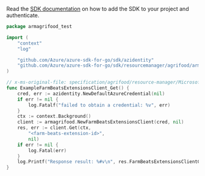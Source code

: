 Read the [SDK documentation](https://github.com/Azure/azure-sdk-for-go/blob/sdk%2Fresourcemanager%2Fagrifood%2Farmagrifood%2Fv0.3.0/sdk/resourcemanager/agrifood/armagrifood/README.md) on how to add the SDK to your project and authenticate.

```go
package armagrifood_test

import (
	"context"
	"log"

	"github.com/Azure/azure-sdk-for-go/sdk/azidentity"
	"github.com/Azure/azure-sdk-for-go/sdk/resourcemanager/agrifood/armagrifood"
)

// x-ms-original-file: specification/agrifood/resource-manager/Microsoft.AgFoodPlatform/preview/2020-05-12-preview/examples/FarmBeatsExtensions_Get.json
func ExampleFarmBeatsExtensionsClient_Get() {
	cred, err := azidentity.NewDefaultAzureCredential(nil)
	if err != nil {
		log.Fatalf("failed to obtain a credential: %v", err)
	}
	ctx := context.Background()
	client := armagrifood.NewFarmBeatsExtensionsClient(cred, nil)
	res, err := client.Get(ctx,
		"<farm-beats-extension-id>",
		nil)
	if err != nil {
		log.Fatal(err)
	}
	log.Printf("Response result: %#v\n", res.FarmBeatsExtensionsClientGetResult)
}
```
